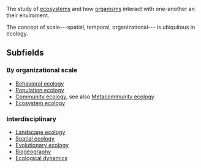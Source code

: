 


The study of [ecosystems](ecosystem.md) and how [organisms](./organism.md) interact with one-another an their enviroment.

The concept of scale---spatial, temporal, organizational--- is ubiquitous in ecology. 

## Subfields

### By organizational scale
- [Behavioral ecology](./behavioral_ecology.md)
- [Population ecology](./population_ecology.md)
- [Community ecology](./community_ecology.md), see also [Metacommunity ecology](metacommunity_ecology.md)
- [Ecosystem ecology](./ecosystem_ecology.md)


### Interdisciplinary
- [Landscape ecology](./landscape_ecology.md)
- [Spatial ecology](./spatial_ecology.md)
- [Evolutionary ecology](./evolutionary_ecology.md) 
- [Biogeography](./biogeography.md)
- [Ecological dynamics](./ecological_dynamics.md)